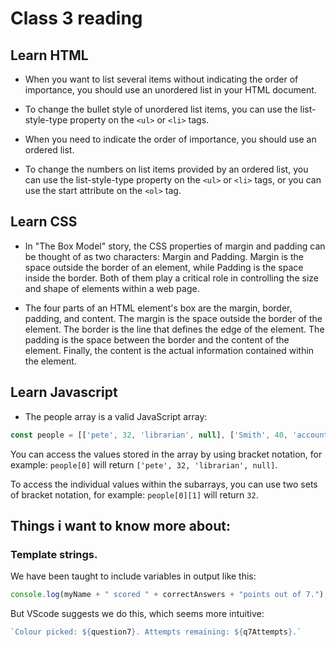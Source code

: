 # Class 3 reading

## Learn HTML

- When you want to list several items without indicating the order of importance, you should use an unordered list in your HTML document.

- To change the bullet style of unordered list items, you can use the list-style-type property on the `<ul>` or `<li>` tags.

- When you need to indicate the order of importance, you should use an ordered list.

- To change the numbers on list items provided by an ordered list, you can use the list-style-type property on the `<ul>` or `<li>` tags, or you can use the start attribute on the `<ol>` tag.

## Learn CSS

- In "The Box Model" story, the CSS properties of margin and padding can be thought of as two characters: Margin and Padding. Margin is the space outside the border of an element, while Padding is the space inside the border. Both of them play a critical role in controlling the size and shape of elements within a web page.

- The four parts of an HTML element's box are the margin, border, padding, and content. The margin is the space outside the border of the element. The border is the line that defines the edge of the element. The padding is the space between the border and the content of the element. Finally, the content is the actual information contained within the element.

## Learn Javascript

- The people array is a valid JavaScript array:

```javascript
const people = [['pete', 32, 'librarian', null], ['Smith', 40, 'accountant', 'fishing:hiking:rock_climbing'], ['bill', null, 'artist', null]];
```

You can access the values stored in the array by using bracket notation, for example: `people[0]` will return `['pete', 32, 'librarian', null]`.

To access the individual values within the subarrays, you can use two sets of bracket notation, for example: `people[0][1]` will return `32`.

## Things i want to know more about:

### Template strings.

We have been taught to include variables in output like this:

```javascript
console.log(myName + " scored " + correctAnswers + "points out of 7.");
```

But VScode suggests we do this, which seems more intuitive:

```javascript
`Colour picked: ${question7}. Attempts remaining: ${q7Attempts}.`
```
